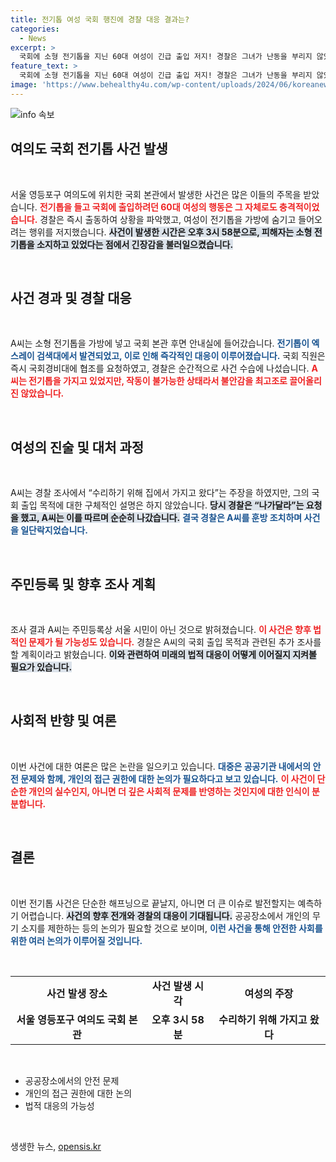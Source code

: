 ```yaml
---
title: 전기톱 여성 국회 행진에 경찰 대응 결과는?
categories:
  - News
excerpt: >
  국회에 소형 전기톱을 지닌 60대 여성이 긴급 출입 저지! 경찰은 그녀가 난동을 부리지 않았다고 밝혔지만, 진짜 의도는?
feature_text: >
  국회에 소형 전기톱을 지닌 60대 여성이 긴급 출입 저지! 경찰은 그녀가 난동을 부리지 않았다고 밝혔지만, 진짜 의도는?
image: 'https://www.behealthy4u.com/wp-content/uploads/2024/06/koreanews.jpg'
---
```


<p><img src="https://www.behealthy4u.com/wp-content/uploads/2024/06/koreanews.jpg" alt="info 속보" /></p>

<h2 data-ke-size="size26">여의도 국회 전기톱 사건 발생</h2>

<p data-ke-size="size16">&nbsp;</p>

<p>서울 영등포구 여의도에 위치한 국회 본관에서 발생한 사건은 많은 이들의 주목을 받았습니다. <b><span style="color: #ee2323;">전기톱을 들고 국회에 출입하려던 60대 여성의 행동은 그 자체로도 충격적이었습니다.</span></b> 경찰은 즉시 출동하여 상황을 파악했고, 여성이 전기톱을 가방에 숨기고 들어오려는 행위를 저지했습니다. <b><span style="background-color: #21538527;">사건이 발생한 시간은 오후 3시 58분으로, 피해자는 소형 전기톱을 소지하고 있었다는 점에서 긴장감을 불러일으켰습니다.</span></b></p>

<p data-ke-size="size16">&nbsp;</p>

<h2 data-ke-size="size26">사건 경과 및 경찰 대응</h2>

<p data-ke-size="size16">&nbsp;</p>

<p>A씨는 소형 전기톱을 가방에 넣고 국회 본관 후면 안내실에 들어갔습니다. <b><span style="color: #1a5490;">전기톱이 엑스레이 검색대에서 발견되었고, 이로 인해 즉각적인 대응이 이루어졌습니다.</span></b> 국회 직원은 즉시 국회경비대에 협조를 요청하였고, 경찰은 순간적으로 사건 수습에 나섰습니다. <b><span style="color: #ee2323;">A씨는 전기톱을 가지고 있었지만, 작동이 불가능한 상태라서 불안감을 최고조로 끌어올리진 않았습니다.</span></b> </p>

<p data-ke-size="size16">&nbsp;</p>

<h2 data-ke-size="size26">여성의 진술 및 대처 과정</h2>

<p data-ke-size="size16">&nbsp;</p>

<p>A씨는 경찰 조사에서 “수리하기 위해 집에서 가지고 왔다”는 주장을 하였지만, 그의 국회 출입 목적에 대한 구체적인 설명은 하지 않았습니다. <b><span style="background-color: #21538527;">당시 경찰은 “나가달라”는 요청을 했고, A씨는 이를 따르며 순순히 나갔습니다.</span></b> <b><span style="color: #1a5490;">결국 경찰은 A씨를 훈방 조치하며 사건을 일단락지었습니다.</span></b></p>

<p data-ke-size="size16">&nbsp;</p>

<h2 data-ke-size="size26">주민등록 및 향후 조사 계획</h2>

<p data-ke-size="size16">&nbsp;</p>

<p>조사 결과 A씨는 주민등록상 서울 시민이 아닌 것으로 밝혀졌습니다. <b><span style="color: #ee2323;">이 사건은 향후 법적인 문제가 될 가능성도 있습니다.</span></b> 경찰은 A씨의 국회 출입 목적과 관련된 추가 조사를 할 계획이라고 밝혔습니다. <b><span style="background-color: #21538527;">이와 관련하여 미래의 법적 대응이 어떻게 이어질지 지켜볼 필요가 있습니다.</span></b> </p>

<p data-ke-size="size16">&nbsp;</p>

<h2 data-ke-size="size26">사회적 반향 및 여론</h2>

<p data-ke-size="size16">&nbsp;</p>

<p>이번 사건에 대한 여론은 많은 논란을 일으키고 있습니다. <b><span style="color: #1a5490;">대중은 공공기관 내에서의 안전 문제와 함께, 개인의 접근 권한에 대한 논의가 필요하다고 보고 있습니다.</span></b> <b><span style="color: #ee2323;">이 사건이 단순한 개인의 실수인지, 아니면 더 깊은 사회적 문제를 반영하는 것인지에 대한 인식이 분분합니다.</span></b></p>

<p data-ke-size="size16">&nbsp;</p>

<h2 data-ke-size="size26">결론</h2>

<p data-ke-size="size16">&nbsp;</p>

<p>이번 전기톱 사건은 단순한 해프닝으로 끝날지, 아니면 더 큰 이슈로 발전할지는 예측하기 어렵습니다. <b><span style="background-color: #21538527;">사건의 향후 전개와 경찰의 대응이 기대됩니다.</span></b> 공공장소에서 개인의 무기 소지를 제한하는 등의 논의가 필요할 것으로 보이며, <b><span style="color: #1a5490;">이런 사건을 통해 안전한 사회를 위한 여러 논의가 이루어질 것입니다.</span></b></p>

<p data-ke-size="size16">&nbsp;</p>

<table style="width: 100%; border-collapse: collapse;">
<tbody>
<tr>
<td style="text-align: center; height: 17px;"><b>사건 발생 장소</b></td>
<td style="text-align: center; height: 17px;"><b>사건 발생 시각</b></td>
<td style="text-align: center; height: 17px;"><b>여성의 주장</b></td>
</tr>
<tr>
<td style="text-align: center; height: 17px;"><b>서울 영등포구 여의도 국회 본관</b></td>
<td style="text-align: center; height: 17px;"><b>오후 3시 58분</b></td>
<td style="text-align: center; height: 17px;"><b>수리하기 위해 가지고 왔다</b></td>
</tr>
</tbody>
</table>

<p data-ke-size="size16">&nbsp;</p>

<ul>
<li>공공장소에서의 안전 문제</li>
<li>개인의 접근 권한에 대한 논의</li>
<li>법적 대응의 가능성</li>
</ul> 

<p data-ke-size="size16">&nbsp;</p>
생생한 뉴스, <a href="https://opensis.kr" rel="dofollow">opensis.kr</a>


